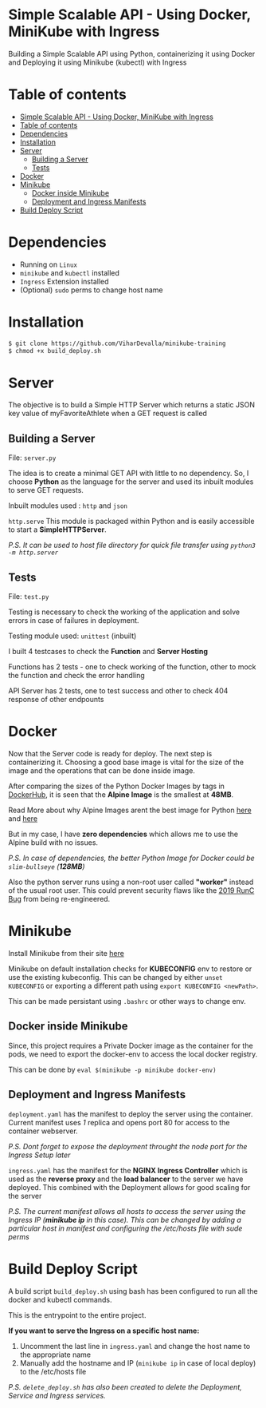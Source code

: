 # Simple Scalable API - Using Docker, MiniKube with Ingress


Building a Simple Scalable API using Python, containerizing it using Docker and Deploying it using Minikube (kubectl) with Ingress

Table of contents
=================
- [Simple Scalable API - Using Docker, MiniKube with Ingress](#simple-scalable-api---using-docker-minikube-with-ingress)
- [Table of contents](#table-of-contents)
- [Dependencies](#dependencies)
- [Installation](#installation)
- [Server](#server)
  - [Building a Server](#building-a-server)
  - [Tests](#tests)
- [Docker](#docker)
- [Minikube](#minikube)
  - [Docker inside Minikube](#docker-inside-minikube)
  - [Deployment and Ingress Manifests](#deployment-and-ingress-manifests)
- [Build Deploy Script](#build-deploy-script)



# Dependencies

- Running on `Linux`
- `minikube` and `kubectl` installed
- `Ingress` Extension installed
- (Optional) `sudo` perms to change host name



# Installation


```bash
$ git clone https://github.com/ViharDevalla/minikube-training
$ chmod +x build_deploy.sh
```

# Server

The objective is to build a Simple HTTP Server which returns a static JSON key value of myFavoriteAthlete when a GET request is called

## Building a Server

File: `server.py`

The idea is to create a minimal GET API with little to no dependency. So, I choose **Python** as the language for the server and used its inbuilt modules to serve GET requests.

Inbuilt modules used : `http` and `json`

`http.serve`
This module is packaged within Python and is easily accessible to start a **SimpleHTTPServer**.

*P.S. It can be used to host file directory for quick file transfer using `python3 -m http.server`*


## Tests
File: `test.py`

Testing is necessary to check the working of the application and solve errors in case of failures in deployment.

Testing module used: `unittest` (inbuilt)

I built 4 testcases to check the **Function** and **Server Hosting**

Functions has 2 tests - one to check working of the function, other to mock the function and check the error handling

API Server has 2 tests, one to test success and other to check 404 response of other endpounts

# Docker
Now that the Server code is ready for deploy. The next step is containerizing it. Choosing a good base image is vital for the size of the image and the operations that can be done inside image.

After comparing the sizes of the Python Docker Images by tags in [DockerHub](https://hub.docker.com/_/python/tags), it is seen that the **Alpine Image** is the smallest at **48MB**.

Read More about why Alpine Images arent the best image for Python [here](https://pythonspeed.com/articles/base-image-python-docker-images/#:~:text=Why%20you%20shouldn't%20use,I%20recommend%20against%20using%20Alpine.) and [here](https://pythonspeed.com/articles/alpine-docker-python/)

But in my case, I have **zero dependencies** which allows me to use the Alpine build with no issues.

*P.S. In case of dependencies, the better Python Image for Docker could be  `slim-bullseye` (**128MB**)*

Also the python server runs using a non-root user called **"worker"** instead of the usual root user. This could prevent security flaws like the [2019 RunC Bug](https://www.sdxcentral.com/articles/news/kubernetes-docker-containerd-impacted-by-runc-container-runtime-bug/2019/02/) from being re-engineered.



# Minikube

Install Minikube from their site [here](https://minikube.sigs.k8s.io/docs/start/)


Minikube on default installation checks for **KUBECONFIG** env to restore or use the existing kubeconfig.
This can be changed by either `unset KUBECONFIG` or exporting a different path using `export KUBECONFIG <newPath>`.

This can be made persistant using `.bashrc` or other ways to change env.

## Docker inside Minikube
Since, this project requires a Private Docker image as the container for the pods, we need to export the docker-env to access the local docker registry.

This can be done by `eval $(minikube -p minikube docker-env)
`

## Deployment and Ingress Manifests
`deployment.yaml` has the manifest to deploy the server using the container. Current manifest uses *1* replica and opens port 80 for access to the container webserver.

*P.S. Dont forget to expose the deployment throught the node port for the Ingress Setup later*

`ingress.yaml` has the manifest for the **NGINX Ingress Controller** which is used as the **reverse proxy** and the **load balancer** to the server we have deployed. This combined with the Deployment allows for good scaling for the server



*P.S. The current manifest allows all hosts to access the server using the Ingress IP (**minikube ip** in this case). This can be changed by adding a particular host in manifest and configuring the /etc/hosts file with sude perms*



# Build Deploy Script

A build script `build_deploy.sh` using bash has been configured to run all the docker and kubectl commands.

This is the entrypoint to the entire project.

**If you want to serve the Ingress on a specific host name:**
1. Uncomment the last line in `ingress.yaml` and change the host name to the appropriate name
2. Manually add the hostname and IP (`minikube ip` in case of local deploy) to the /etc/hosts file



*P.S. `delete_deploy.sh` has also been created to delete the Deployment, Service and Ingress services.*